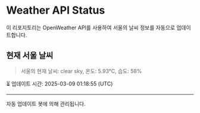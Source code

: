
# Weather API Status

이 리포지토리는 OpenWeather API를 사용하여 서울의 날씨 정보를 자동으로 업데이트합니다.

## 현재 서울 날씨
> 서울의 현재 날씨: clear sky, 온도: 5.93°C, 습도: 58%

⏳ 업데이트 시간: 2025-03-09 01:18:55 (UTC)

---
자동 업데이트 봇에 의해 관리됩니다.
